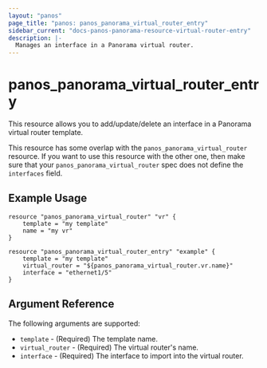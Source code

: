 ```yaml
---
layout: "panos"
page_title: "panos: panos_panorama_virtual_router_entry"
sidebar_current: "docs-panos-panorama-resource-virtual-router-entry"
description: |-
  Manages an interface in a Panorama virtual router.
---
```


# panos_panorama_virtual_router_entry

This resource allows you to add/update/delete an interface in a Panorama
virtual router template.

This resource has some overlap with the `panos_panorama_virtual_router`
resource.  If you want to use this resource with the other one, then make
sure that your `panos_panorama_virtual_router` spec does not define the
`interfaces` field.

## Example Usage

```hcl
resource "panos_panorama_virtual_router" "vr" {
    template = "my template"
    name = "my vr"
}

resource "panos_panorama_virtual_router_entry" "example" {
    template = "my template"
    virtual_router = "${panos_panorama_virtual_router.vr.name}"
    interface = "ethernet1/5"
}
```

## Argument Reference

The following arguments are supported:

* `template` - (Required) The template name.
* `virtual_router` - (Required) The virtual router's name.
* `interface` - (Required) The interface to import into the virtual router.
